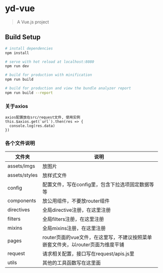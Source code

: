 # yd-vue

> A Vue.js project

## Build Setup

``` bash
# install dependencies
npm install

# serve with hot reload at localhost:8080
npm run dev

# build for production with minification
npm run build

# build for production and view the bundle analyzer report
npm run build --report
```

### 关于axios
```
axios配置放在src/request文件, 使用实例
this.$axios.get(`url`).then(res => {
  console.log(res.data)
})
```

### 各个文件说明
|文件夹|说明|
|--|--|
|assets/imgs|放图片|
|assets/styles|放样式文件|
|config|配置文件，写在config里，包含下拉选项固定数据等等|
|components|放公用组件，不要放router组件|
|directives|全局directive注册，在这里注册|
|filters| 全局filters注册，在这里注册|
|mixins| 全局mixins注册，在这里注册|
|pages| router页面的vue文件，在这里写，不建议按照菜单嵌套文件夹，以router页面为维度平铺|
|request|请求相关配置，接口写在request/apis.js里|
|utils|其他的工具函数写在这里面|

